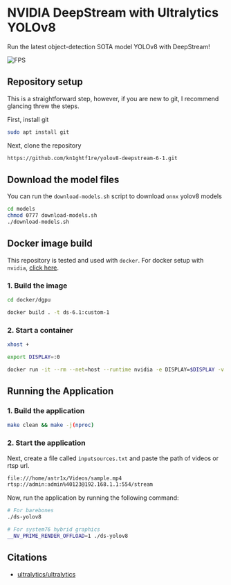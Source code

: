 # NVIDIA DeepStream with Ultralytics YOLOv8

Run the latest object-detection SOTA model YOLOv8 with DeepStream!

![FPS](resources/yolov8.gif)

## Repository setup

This is a straightforward step, however, if you are new to git, I recommend glancing threw the steps.

First, install git

```sh
sudo apt install git
```

Next, clone the repository

```sh
https://github.com/kn1ghtf1re/yolov8-deepstream-6-1.git
```

## Download the model files

You can run the `download-models.sh` script to download `onnx` yolov8 models

```sh
cd models
chmod 0777 download-models.sh
./download-models.sh
```
## Docker image build

This repository is tested and used with `docker`. For docker setup with `nvidia`, [click here](https://docs.nvidia.com/datacenter/cloud-native/container-toolkit/install-guide.html).

### 1. Build the image

```sh
cd docker/dgpu

docker build . -t ds-6.1:custom-1
```

### 2. Start a container

```sh
xhost +

export DISPLAY=:0

docker run -it --rm --net=host --runtime nvidia -e DISPLAY=$DISPLAY -v /tmp/.X11-unix/:/tmp/.X11-unix -v /home/kn1ght/Projects/yolov8-deepstream-6-1:/app ds-6.1:custom-1
```

## Running the Application

### 1. Build the application

```sh
make clean && make -j(nproc)
```

### 2. Start the application


Next, create a file called `inputsources.txt` and paste the path of videos or rtsp url.

```sh
file:///home/astr1x/Videos/sample.mp4
rtsp://admin:admin%40123@192.168.1.1:554/stream
```

Now, run the application by running the following command:

```sh
# For barebones
./ds-yolov8

# For system76 hybrid graphics
__NV_PRIME_RENDER_OFFLOAD=1 ./ds-yolov8
```

## Citations

* [ultralytics/ultralytics](https://github.com/ultralytics/ultralytics)